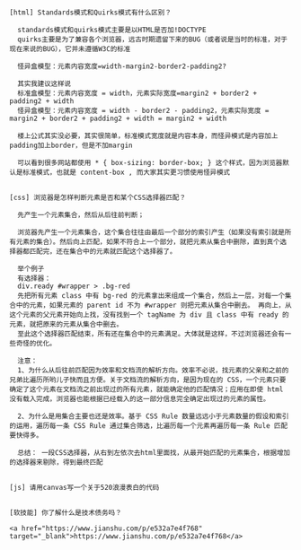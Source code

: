 <!DOCTYPE html>
<html lang="en">
<head>
  <meta charset="UTF-8">
  <title>Title</title>
</head>
<body>
  <pre>

    [html] Standards模式和Quirks模式有什么区别？

      standards模式和quirks模式主要是以HTML是否加!DOCTYPE
      quirks主要是为了兼容各个浏览器，远古时期遗留下来的BUG（或者说是当时的标准，对于现在来说的BUG），它并未遵循W3C的标准

      怪异盒模型：元素内容宽度=width-margin2-border2-padding2?

      其实我建议这样说
      标准盒模型：元素内容宽度 = width，元素实际宽度=margin2 + border2 + padding2 + width
      怪异盒模型：元素内容宽度 = width - border2 - padding2，元素实际宽度 = margin2 + border2 + padding2 + width = margin2 + width

      楼上公式其实没必要，其实很简单，标准模式宽度就是内容本身，而怪异模式是内容加上padding加上border，但是不加margin

      可以看到很多网站都使用 * { box-sizing: border-box; } 这个样式，因为浏览器默认是标准模式，也就是 content-box , 而大家其实更习惯使用怪异模式


    [css] 浏览器是怎样判断元素是否和某个CSS选择器匹配？

      先产生一个元素集合，然后从后往前判断；

      浏览器先产生一个元素集合，这个集合往往由最后一个部分的索引产生（如果没有索引就是所有元素的集合）。然后向上匹配，如果不符合上一个部分，就把元素从集合中删除，直到真个选择器都匹配完，还在集合中的元素就匹配这个选择器了。

      举个例子
      有选择器：
      div.ready #wrapper > .bg-red
      先把所有元素 class 中有 bg-red 的元素拿出来组成一个集合，然后上一层，对每一个集合中的元素，如果元素的 parent id 不为 #wrapper 则把元素从集合中删去。 再向上，从这个元素的父元素开始向上找，没有找到一个 tagName 为 div 且 class 中有 ready 的元素，就把原来的元素从集合中删去。
      至此这个选择器匹配结束，所有还在集合中的元素满足。大体就是这样，不过浏览器还会有一些奇怪的优化。

      注意：
      1、为什么从后往前匹配因为效率和文档流的解析方向。效率不必说，找元素的父亲和之前的兄弟比遍历所哟儿子快而且方便。关于文档流的解析方向，是因为现在的 CSS，一个元素只要确定了这个元素在文档流之前出现过的所有元素，就能确定他的匹配情况；应用在即使 html 没有载入完成，浏览器也能根据已经载入的这一部分信息完全确定出现过的元素的属性。

      2、为什么是用集合主要也还是效率。基于 CSS Rule 数量远远小于元素数量的假设和索引的运用，遍历每一条 CSS Rule 通过集合筛选，比遍历每一个元素再遍历每一条 Rule 匹配要快得多。

      总结： 一段CSS选择器，从右到左依次去html里面找，从最开始匹配的元素集合，根据增加的选择器来剔除，得到最终匹配


    [js] 请用canvas写一个关于520浪漫表白的代码


    [软技能] 你了解什么是技术债务吗？

    <a href="https://www.jianshu.com/p/e532a7e4f768" target="_blank">https://www.jianshu.com/p/e532a7e4f768</a>

  </pre>


  <canvas id="pinkboard" width="1905" height="235"></canvas>
</body>

<script>

  //手写

  //实现


  /*
   * Settings
   */
  var settings = {
      particles: {
          length:   500, // maximum amount of particles
          duration:   2, // particle duration in sec
          velocity: 100, // particle velocity in pixels/sec
          effect: -0.75, // play with this for a nice effect
          size:      30, // particle size in pixels
      },
  };

  /*
   * RequestAnimationFrame polyfill by Erik M?ller
   */
  (function(){var b=0;var c=["ms","moz","webkit","o"];for(var a=0;a<c.length&&!window.requestAnimationFrame;++a){window.requestAnimationFrame=window[c[a]+"RequestAnimationFrame"];window.cancelAnimationFrame=window[c[a]+"CancelAnimationFrame"]||window[c[a]+"CancelRequestAnimationFrame"]}if(!window.requestAnimationFrame){window.requestAnimationFrame=function(h,e){var d=new Date().getTime();var f=Math.max(0,16-(d-b));var g=window.setTimeout(function(){h(d+f)},f);b=d+f;return g}}if(!window.cancelAnimationFrame){window.cancelAnimationFrame=function(d){clearTimeout(d)}}}());

  /*
   * Point class
   */
  var Point = (function() {
      function Point(x, y) {
          this.x = (typeof x !== 'undefined') ? x : 0;
          this.y = (typeof y !== 'undefined') ? y : 0;
      }
      Point.prototype.clone = function() {
          return new Point(this.x, this.y);
      };
      Point.prototype.length = function(length) {
          if (typeof length == 'undefined')
              return Math.sqrt(this.x * this.x + this.y * this.y);
          this.normalize();
          this.x *= length;
          this.y *= length;
          return this;
      };
      Point.prototype.normalize = function() {
          var length = this.length();
          this.x /= length;
          this.y /= length;
          return this;
      };
      return Point;
  })();

  /*
   * Particle class
   */
  var Particle = (function() {
      function Particle() {
          this.position = new Point();
          this.velocity = new Point();
          this.acceleration = new Point();
          this.age = 0;
      }
      Particle.prototype.initialize = function(x, y, dx, dy) {
          this.position.x = x;
          this.position.y = y;
          this.velocity.x = dx;
          this.velocity.y = dy;
          this.acceleration.x = dx * settings.particles.effect;
          this.acceleration.y = dy * settings.particles.effect;
          this.age = 0;
      };
      Particle.prototype.update = function(deltaTime) {
          this.position.x += this.velocity.x * deltaTime;
          this.position.y += this.velocity.y * deltaTime;
          this.velocity.x += this.acceleration.x * deltaTime;
          this.velocity.y += this.acceleration.y * deltaTime;
          this.age += deltaTime;
      };
      Particle.prototype.draw = function(context, image) {
          function ease(t) {
              return (--t) * t * t + 1;
          }
          var size = image.width * ease(this.age / settings.particles.duration);
          context.globalAlpha = 1 - this.age / settings.particles.duration;
          context.drawImage(image, this.position.x - size / 2, this.position.y - size / 2, size, size);
      };
      return Particle;
  })();

  /*
   * ParticlePool class
   */
  var ParticlePool = (function() {
      var particles,
          firstActive = 0,
          firstFree   = 0,
          duration    = settings.particles.duration;

      function ParticlePool(length) {
          // create and populate particle pool
          particles = new Array(length);
          for (var i = 0; i < particles.length; i++)
              particles[i] = new Particle();
      }
      ParticlePool.prototype.add = function(x, y, dx, dy) {
          particles[firstFree].initialize(x, y, dx, dy);

          // handle circular queue
          firstFree++;
          if (firstFree   == particles.length) firstFree   = 0;
          if (firstActive == firstFree       ) firstActive++;
          if (firstActive == particles.length) firstActive = 0;
      };
      ParticlePool.prototype.update = function(deltaTime) {
          var i;

          // update active particles
          if (firstActive < firstFree) {
              for (i = firstActive; i < firstFree; i++)
                  particles[i].update(deltaTime);
          }
          if (firstFree < firstActive) {
              for (i = firstActive; i < particles.length; i++)
                  particles[i].update(deltaTime);
              for (i = 0; i < firstFree; i++)
                  particles[i].update(deltaTime);
          }

          // remove inactive particles
          while (particles[firstActive].age >= duration && firstActive != firstFree) {
              firstActive++;
              if (firstActive == particles.length) firstActive = 0;
          }


      };
      ParticlePool.prototype.draw = function(context, image) {
          // draw active particles
          if (firstActive < firstFree) {
              for (i = firstActive; i < firstFree; i++)
                  particles[i].draw(context, image);
          }
          if (firstFree < firstActive) {
              for (i = firstActive; i < particles.length; i++)
                  particles[i].draw(context, image);
              for (i = 0; i < firstFree; i++)
                  particles[i].draw(context, image);
          }
      };
      return ParticlePool;
  })();

  /*
   * Putting it all together
   */
  (function(canvas) {
      var context = canvas.getContext('2d'),
          particles = new ParticlePool(settings.particles.length),
          particleRate = settings.particles.length / settings.particles.duration, // particles/sec
          time;

      // get point on heart with -PI <= t <= PI
      function pointOnHeart(t) {
          return new Point(
              160 * Math.pow(Math.sin(t), 3),
              130 * Math.cos(t) - 50 * Math.cos(2 * t) - 20 * Math.cos(3 * t) - 10 * Math.cos(4 * t) + 25
          );
      }

      // creating the particle image using a dummy canvas
      var image = (function() {
          var canvas  = document.createElement('canvas'),
              context = canvas.getContext('2d');
          canvas.width  = settings.particles.size;
          canvas.height = settings.particles.size;
          // helper function to create the path
          function to(t) {
              var point = pointOnHeart(t);
              point.x = settings.particles.size / 2 + point.x * settings.particles.size / 350;
              point.y = settings.particles.size / 2 - point.y * settings.particles.size / 350;
              return point;
          }
          // create the path
          context.beginPath();
          var t = -Math.PI;
          var point = to(t);
          context.moveTo(point.x, point.y);
          while (t < Math.PI) {
              t += 0.01; // baby steps!
              point = to(t);
              context.lineTo(point.x, point.y);
          }
          context.closePath();
          // create the fill
          context.fillStyle = '#ea80b0';
          context.fill();
          // create the image
          var image = new Image();
          image.src = canvas.toDataURL();
          return image;
      })();

      // render that thing!
      function render() {
          // next animation frame
          requestAnimationFrame(render);

          // update time
          var newTime   = new Date().getTime() / 1000,
              deltaTime = newTime - (time || newTime);
          time = newTime;

          // clear canvas
          context.clearRect(0, 0, canvas.width, canvas.height);

          // create new particles
          var amount = particleRate * deltaTime;
          for (var i = 0; i < amount; i++) {
              var pos = pointOnHeart(Math.PI - 2 * Math.PI * Math.random());
              var dir = pos.clone().length(settings.particles.velocity);
              particles.add(canvas.width / 2 + pos.x, canvas.height / 2 - pos.y, dir.x, -dir.y);
          }

          // update and draw particles
          particles.update(deltaTime);
          particles.draw(context, image);
      }

      // handle (re-)sizing of the canvas
      function onResize() {
          canvas.width  = canvas.clientWidth;
          canvas.height = canvas.clientHeight;
      }
      window.onresize = onResize;

      // delay rendering bootstrap
      setTimeout(function() {
          onResize();
          render();
      }, 10);
  })(document.getElementById('pinkboard'));

</script>
</html>
